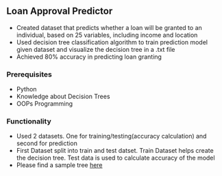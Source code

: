 Loan Approval Predictor
-----------------------

*   Created dataset that predicts whether a loan will be granted to an individual, based on 25 variables, including income and location
*   Used decision tree classification algorithm to train prediction model given dataset and visualize the decision tree in a .txt file
*   Achieved 80% accuracy in predicting loan granting

### **Prerequisites**

*   Python
*   Knowledge about Decision Trees
*   OOPs Programming

### Functionality

*   Used 2 datasets. One for training/testing(accuracy calculation) and second for prediction
*   First Dataset split into train and test datset. Train Dataset helps create the decision tree. Test data is used to calculate accuracy of the model
*   Please find a sample tree [here](https://github.com/advaitsharma7/loan_approval_predictor/blob/main/tree.txt)
